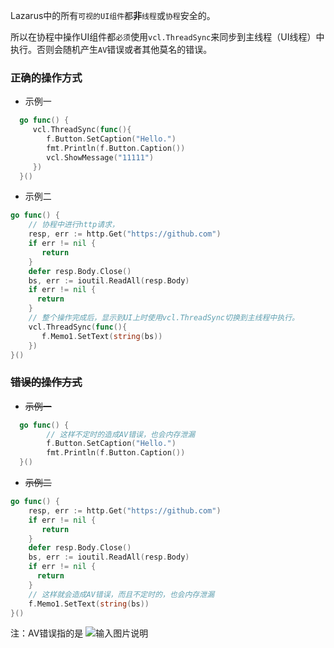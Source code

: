 Lazarus中的所有`可视的UI组件`都**非**`线程`或`协程`安全的。

所以在协程中操作UI组件都`必须`使用`vcl.ThreadSync`来同步到主线程（UI线程）中执行。否则会随机产生`AV`错误或者其他莫名的错误。   

### 正确的操作方式

* 示例一  

```go
  go func() {
     vcl.ThreadSync(func(){
        f.Button.SetCaption("Hello.")
        fmt.Println(f.Button.Caption())
        vcl.ShowMessage("11111")
     })
  }()
```

* 示例二 

```go
go func() {
    // 协程中进行http请求，
    resp, err := http.Get("https://github.com")
    if err != nil {
       return
    }
    defer resp.Body.Close()
    bs, err := ioutil.ReadAll(resp.Body)
    if err != nil {
      return 
    }
    // 整个操作完成后，显示到UI上时使用vcl.ThreadSync切换到主线程中执行。
    vcl.ThreadSync(func(){
       f.Memo1.SetText(string(bs))
    })
}()
```

### ~~错误的操作方式~~  

* ~~示例一~~ 

```go
  go func() {
        // 这样不定时的造成AV错误，也会内存泄漏
        f.Button.SetCaption("Hello.")
        fmt.Println(f.Button.Caption())
  }()
```

* ~~示例二~~

```go
go func() {
    resp, err := http.Get("https://github.com")
    if err != nil {
       return
    }
    defer resp.Body.Close()
    bs, err := ioutil.ReadAll(resp.Body)
    if err != nil {
      return 
    }
    // 这样就会造成AV错误，而且不定时的，也会内存泄漏
    f.Memo1.SetText(string(bs))
}()
```

注：AV错误指的是
![输入图片说明](https://images.gitee.com/uploads/images/2020/0513/142434_05009bb1_118989.png "屏幕截图.png")